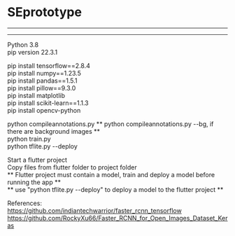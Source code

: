 # SEprototype  
-----------------------------------  
-----------------------------------  
Python 3.8  
pip version 22.3.1  

pip install tensorflow==2.8.4  
pip install numpy==1.23.5  
pip install pandas==1.5.1  
pip install pillow==9.3.0  
pip install matplotlib  
pip install scikit-learn==1.1.3  
pip install opencv-python  

python compileannotations.py ** python compileannotations.py --bg, if there are background images **  
python train.py  
python tflite.py --deploy  

Start a flutter project   
Copy files from flutter folder to project folder  
** Flutter project must contain a model, train and deploy a model before running the app **  
** use "python tflite.py --deploy" to deploy a model to the flutter project **  

References:  
https://github.com/indiantechwarrior/faster_rcnn_tensorflow  
https://github.com/RockyXu66/Faster_RCNN_for_Open_Images_Dataset_Keras  
